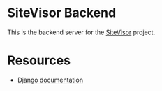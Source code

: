 # SiteVisor Backend
This is the backend server for the [SiteVisor](https://github.com/grzpiotrowski/sitevisor) project.


# Resources
- [Django documentation](https://docs.djangoproject.com/en/5.0/)